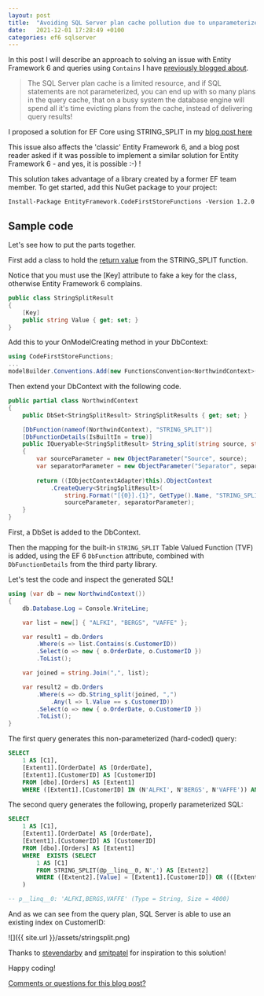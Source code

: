 ```yaml
---
layout: post
title:  "Avoiding SQL Server plan cache pollution due to unparameterized Contains queries generated by Entity Framework 6"
date:   2021-12-01 17:28:49 +0100
categories: ef6 sqlserver
---
```


In this post I will describe an approach to solving an issue with Entity Framework 6 and queries using `Contains` I have [previously blogged about](https://erikej.github.io/efcore/sqlserver/2020/03/30/ef-core-cache-pollution.html). 

> The SQL Server plan cache is a limited resource, and if SQL statements are not parameterized, you can end up with so many plans in the query cache, that on a busy system the database engine will spend all it's time evicting plans from the cache, instead of delivering query results! 

I proposed a solution for EF Core using STRING_SPLIT in my [blog post here](https://erikej.github.io/efcore/sqlserver/2021/11/22/efcore-sqlserver-cache-pollution.html)

This issue also affects the 'classic' Entity Framework 6, and a blog post reader asked if it was possible to implement a similar solution for Entity Framework 6 - and yes, it is possible :-) !

This solution takes advantage of a library created by a former EF team member. To get started, add this NuGet package to your project:

```dos
Install-Package EntityFramework.CodeFirstStoreFunctions -Version 1.2.0
```

## Sample code

Let's see how to put the parts together.

First add a class to hold the [return value](https://docs.microsoft.com//sql/t-sql/functions/string-split-transact-sql?view=sql-server-ver15#return-types) from the STRING_SPLIT function.

Notice that you must use the [Key] attribute to fake a key for the class, otherwise Entity Framework 6 complains. 

```csharp
public class StringSplitResult
{
    [Key]
    public string Value { get; set; }
}
```

Add this to your OnModelCreating method in your DbContext:

```csharp
using CodeFirstStoreFunctions;
...
modelBuilder.Conventions.Add(new FunctionsConvention<NorthwindContext>("dbo"));
```

Then extend your DbContext with the following code.

```csharp
public partial class NorthwindContext
{
    public DbSet<StringSplitResult> StringSplitResults { get; set; }

    [DbFunction(nameof(NorthwindContext), "STRING_SPLIT")]
    [DbFunctionDetails(IsBuiltIn = true)]
    public IQueryable<StringSplitResult> String_split(string source, string separator)
    {
        var sourceParameter = new ObjectParameter("Source", source);
        var separatorParameter = new ObjectParameter("Separator", separator);
    
        return ((IObjectContextAdapter)this).ObjectContext
            .CreateQuery<StringSplitResult>(
                string.Format("[{0}].{1}", GetType().Name, "STRING_SPLIT(@Source, @Separator)"), 
                sourceParameter, separatorParameter);
    }
}
```

First, a DbSet is added to the DbContext.

Then the mapping for the built-in `STRING_SPLIT` Table Valued Function (TVF) is added, using the EF 6 `DbFunction` attribute, combined with `DbFunctionDetails` from the third party library.

Let's test the code and inspect the generated SQL!

```csharp
using (var db = new NorthwindContext())
{
    db.Database.Log = Console.WriteLine;

    var list = new[] { "ALFKI", "BERGS", "VAFFE" };

    var result1 = db.Orders
        .Where(s => list.Contains(s.CustomerID))
        .Select(o => new { o.OrderDate, o.CustomerID })
        .ToList();

    var joined = string.Join(",", list);

    var result2 = db.Orders
        .Where(s => db.String_split(joined, ",")
            .Any(l => l.Value == s.CustomerID))
        .Select(o => new { o.OrderDate, o.CustomerID })
        .ToList();
}
```

The first query generates this non-parameterized (hard-coded) query:

```sql
SELECT
    1 AS [C1],
    [Extent1].[OrderDate] AS [OrderDate],
    [Extent1].[CustomerID] AS [CustomerID]
    FROM [dbo].[Orders] AS [Extent1]
    WHERE ([Extent1].[CustomerID] IN (N'ALFKI', N'BERGS', N'VAFFE')) AND ([Extent1].[CustomerID] IS NOT NULL)
```

The second query generates the following, properly parameterized SQL:

```sql
SELECT
    1 AS [C1],
    [Extent1].[OrderDate] AS [OrderDate],
    [Extent1].[CustomerID] AS [CustomerID]
    FROM [dbo].[Orders] AS [Extent1]
    WHERE  EXISTS (SELECT
        1 AS [C1]
        FROM STRING_SPLIT(@p__linq__0, N',') AS [Extent2]
        WHERE ([Extent2].[Value] = [Extent1].[CustomerID]) OR (([Extent2].[Value] IS NULL) AND ([Extent1].[CustomerID] IS NULL))
    )

-- p__linq__0: 'ALFKI,BERGS,VAFFE' (Type = String, Size = 4000)
```

And as we can see from the query plan, SQL Server is able to use an existing index on CustomerID:

![]({{ site.url }}/assets/stringsplit.png)

Thanks to [stevendarby](https://github.com/dotnet/efcore/issues/13617#issuecomment-716052091) and [smitpatel](https://github.com/dotnet/efcore/issues/25198#issuecomment-875049456) for inspiration to this solution!

Happy coding!

[Comments or questions for this blog post?](https://github.com/ErikEJ/erikej.github.io/issues/37)
